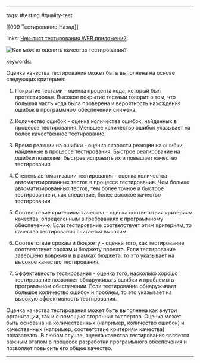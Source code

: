 ____

tags: #testing #quality-test

[[009 Тестирование|Назад]]

links: [Чек-лист тестирования WEB приложений](https://habr.com/ru/articles/542422/)

![Как можно оценить качество тестирования?](https://youtu.be/Sw4BlFLj2dg?t=471)

keywords:

Оценка качества тестирования может быть выполнена на основе следующих критериев:

1. Покрытие тестами - оценка процента кода, который был протестирован. Высокое покрытие тестами говорит о том, что большая часть кода была проверена и вероятность нахождения ошибок в программном обеспечении снижена.
    
2. Количество ошибок - оценка количества ошибок, найденных в процессе тестирования. Меньшее количество ошибок указывает на более качественное тестирование.
    
3. Время реакции на ошибки - оценка скорости реакции на ошибки, найденные в процессе тестирования. Быстрое реагирование на ошибки позволяет быстрее исправить их и повышает качество тестирования.
    
4. Степень автоматизации тестирования - оценка количества автоматизированных тестов в процессе тестирования. Чем больше автоматизированных тестов, тем более точное и быстрое тестирование и, как следствие, более высокое качество тестирования.
    
5. Соответствие критериям качества - оценка соответствия критериям качества, определенным в требованиях к программному обеспечению. Если тестирование соответствует этим критериям, то качество тестирования считается высоким.
    
6. Соответствие срокам и бюджету - оценка того, как тестирование соответствует срокам и бюджету проекта. Если тестирование завершено вовремя и в рамках бюджета, то это указывает на высокое качество тестирования.
    
7. Эффективность тестирования - оценка того, насколько хорошо тестирование позволяет обнаруживать ошибки и проблемы в программном обеспечении. Если тестирование обнаруживает большое количество ошибок и проблем, то это указывает на высокую эффективность тестирования.
    

Оценка качества тестирования может быть выполнена как внутри организации, так и с помощью сторонних экспертов. Оценка может быть основана на количественных (например, количество ошибок) и качественных (например, соответствие критериям качества) показателях. В любом случае, оценка качества тестирования является важным этапом в процессе разработки программного обеспечения и позволяет повысить его общее качество.

_____

